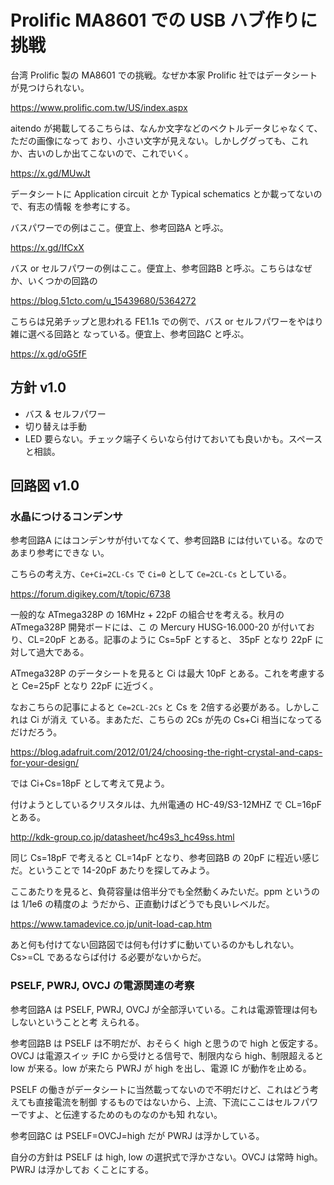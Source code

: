 # Prolific MA8601 での USB ハブ作りに挑戦

台湾 Prolific 製の MA8601 での挑戦。なぜか本家 Prolific 社ではデータシートが見つけられない。

https://www.prolific.com.tw/US/index.aspx

aitendo が掲載してるこちらは、なんか文字などのベクトルデータじゃなくて、ただの画像になって
おり、小さい文字が見えない。しかしググっても、これか、古いのしか出てこないので、これでいく。

https://x.gd/MUwJt

データシートに Application circuit とか Typical schematics とか載ってないので、有志の情報
を参考にする。

バスパワーでの例はここ。便宜上、参考回路A と呼ぶ。

https://x.gd/IfCxX

バス or セルフパワーの例はここ。便宜上、参考回路B と呼ぶ。こちらはなぜか、いくつかの回路の

https://blog.51cto.com/u_15439680/5364272

こちらは兄弟チップと思われる FE1.1s での例で、バス or セルフパワーをやはり雑に選べる回路と
なっている。便宜上、参考回路C と呼ぶ。

https://x.gd/oG5fF

## 方針 v1.0

- バス & セルフパワー
- 切り替えは手動
- LED 要らない。チェック端子くらいなら付けておいても良いかも。スペースと相談。

## 回路図 v1.0

### 水晶につけるコンデンサ

参考回路A にはコンデンサが付いてなくて、参考回路B には付いている。なのであまり参考にできな
い。

こちらの考え方、``Ce+Ci=2CL-Cs`` で ``Ci=0`` として ``Ce=2CL-Cs`` としている。

https://forum.digikey.com/t/topic/6738

一般的な ATmega328P の 16MHz + 22pF の組合せを考える。秋月の ATmega328P 開発ボードには、こ
の Mercury HUSG-16.000-20 が付いており、CL=20pF とある。記事のように Cs=5pF とすると、
35pF となり 22pF に対して過大である。

ATmega328P のデータシートを見ると Ci は最大 10pF とある。これを考慮すると Ce=25pF となり
22pF に近づく。

なおこちらの記事によると ``Ce=2CL-2Cs`` と Cs を 2倍する必要がある。しかしこれは Ci が消え
ている。まあただ、こちらの 2Cs が先の Cs+Ci 相当になってるだけだろう。

https://blog.adafruit.com/2012/01/24/choosing-the-right-crystal-and-caps-for-your-design/

では Ci+Cs=18pF として考えて見よう。

付けようとしているクリスタルは、九州電通の HC-49/S3-12MHZ で CL=16pF とある。

http://kdk-group.co.jp/datasheet/hc49s3_hc49ss.html

同じ Cs=18pF で考えると CL=14pF となり、参考回路B の 20pF に程近い感じだ。ということで
14-20pF あたりを探してみよう。

ここあたりを見ると、負荷容量は倍半分でも全然動くみたいだ。ppm というのは 1/1e6 の精度のよ
うだから、正直動けばどうでも良いレベルだ。

https://www.tamadevice.co.jp/unit-load-cap.htm

あと何も付けてない回路図では何も付けずに動いているのかもしれない。Cs>=CL であるならば付け
る必要がないからだ。

### PSELF, PWRJ, OVCJ の電源関連の考察

参考回路A は PSELF, PWRJ, OVCJ が全部浮いている。これは電源管理は何もしないということと考
えられる。

参考回路B は PSELF は不明だが、おそらく high と思うので high と仮定する。OVCJ は電源スイッ
チIC から受けとる信号で、制限内なら high、制限超えると low が来る。low が来たら PWRJ が
high を出し、電源 IC が動作を止める。

PSELF の働きがデータシートに当然載ってないので不明だけど、これはどう考えても直接電流を制御
するものではないから、上流、下流にここはセルフパワーですよ、と伝達するためのものなのかも知
れない。

参考回路C は PSELF=OVCJ=high だが PWRJ は浮かしている。

自分の方針は PSELF は high, low の選択式で浮かさない。OVCJ は常時 high。PWRJ は浮かしてお
くことにする。




